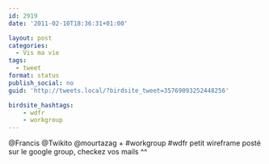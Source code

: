 ```yaml
---
id: 2919
date: '2011-02-10T18:36:31+01:00'

layout: post
categories:
  - Vis ma vie
tags:
  - tweet
format: status
publish_social: no
guid: 'http://tweets.local/?birdsite_tweet=35769093252448256'

birdsite_hashtags:
    - wdfr
    - workgroup
---
```


@Francis @Twikito @mourtazag + #workgroup #wdfr petit wireframe posté sur le google group, checkez vos mails ^^